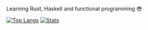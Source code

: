 Learning Rust, Haskell and functional programming 😎

[![Top Langs](https://github-readme-stats.vercel.app/api/top-langs/?username=arte921)](https://github.com/anuraghazra/github-readme-stats)
[![Stats](https://github-readme-stats.vercel.app/api?username=arte921)](https://github.com/anuraghazra/github-readme-stats)
